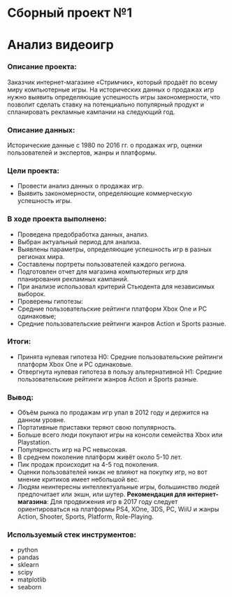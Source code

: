 # Сборный проект №1
# Анализ видеоигр
### Описание проекта: 
Заказчик интернет-магазине «Стримчик», который продаёт по всему миру компьютерные игры. На исторических данных о продажах игр нужно выявить определяющие успешность игры закономерности, что позволит сделать ставку на потенциально популярный продукт и спланировать рекламные кампании на следующий год.
### Описание данных:
Исторические данные с 1980 по 2016 гг. о продажах игр, оценки пользователей и экспертов, жанры и платформы.
### Цели проекта:
- Провести анализ данных о продажах игр.
- Выявить закономерности, определяющие коммерческую успешность игры.
### В ходе проекта выполнено:
- Проведена предобработка данных, анализ. 
- Выбран актуальный период для анализа. 
- Выявлены параметры, определяющие успешность игр в разных регионах мира. 
- Составлены портреты пользователей каждого региона. 
- Подготовлен отчет для магазина компьютерных игр для планирования рекламных кампаний.
- При анализе использовал критерий Стьюдента для независимых выборок.
- Проверены гипотезы: 
- Средние пользовательские рейтинги платформ Xbox One и PC одинаковые;
- Средние пользовательские рейтинги жанров Action и Sports разные. 
### Итоги:
- Принята нулевая гипотеза H0: Средние пользовательские рейтинги платформ Xbox One и PC одинаковые.
- Отвергнута нулевая гипотеза в пользу альтернативной H1: Средние пользовательские рейтинги жанров Action и Sports разные.
### Вывод:
- Объём рынка по продажам игр упал в 2012 году и держится на данном уровне.
- Портативные приставки теряют свою популярность.
- Больше всего люди покупают игры на консоли семейства Xbox или Playstation.
- Популярность игр на PC невысокая.
- В среднем поколение платформ живёт около 5-10 лет.
- Пик продаж происходит на 4-5 год поколения.
- Оценки пользователей никак не влияют на покупку игр, но вот мнение критиков имеет небольшой вес.
- Людям неинтересны интеллектуальные игры, большинство людей предпочитает или экшн, или шутер.
**Рекомендация для интернет-магазина**: 
Для продвижения игр в 2017 году следует ориентироваться на платформы PS4, XOne, 3DS, PC, WiiU и жанры Action, Shooter, Sports, Platform, Role-Playing.
### Используемый стек инструментов:
- python
- pandas
- sklearn
- scipy
- matplotlib
- seaborn

